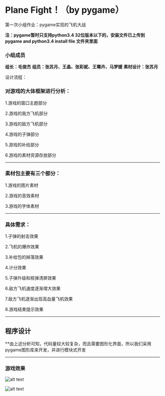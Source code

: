 # Plane Fight！（by pygame）
第一次小组作业：pygame实现的飞机大战

**注：pygame暂时只支持python3.4 32位版本以下的，安装文件已上传到pygame and python3.4 install file 文件夹里面**

### 小组成员

**组长：毛俊杰**
**组员：张苏月、王晶、张彩妮、王骞卉、马梦媛**
**素材设计：张苏月**

设计流程：
### 对游戏的大体框架进行分析：

1.游戏的窗口主题部分

2.游戏的我方飞机部分

3.游戏的敌方飞机部分

4.游戏的子弹部分

5.游戏的补给部分

6.游戏的素材资源存放部分

***
### 素材包主要有三个部分：
1.游戏的图片素材

2.游戏的音效素材

3.游戏的字体素材

***
### 具体需求：
1.子弹的射击效果

2.飞机的爆炸效果

3.补给包的掉落效果

4.计分效果

5.子弹升级和核弹清屏效果

6.敌方飞机速度逐渐增大效果

7.敌方飞机逐渐出现高血量飞机效果

8.游戏结束提示效果


***

## **程序设计**
**由上述分析可知，代码量较大较复杂，而且需要图形化界面，所以我们采用pygame图形库来开发，并进行模块式开发

***
### 游戏效果
 ![alt text](https://github.com/schrodingercatss/Plane-Fight-by--pygame/blob/master/images/20171202162449.png)
 
 
 ![alt text](https://github.com/schrodingercatss/Plane-Fight-by--pygame/blob/master/images/20171202162502.png)




